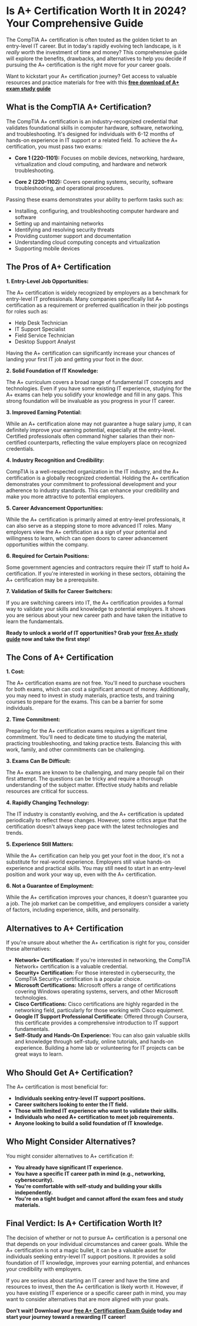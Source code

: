 # Is A+ Certification Worth It in 2024? Your Comprehensive Guide

The CompTIA A+ certification is often touted as the golden ticket to an entry-level IT career. But in today's rapidly evolving tech landscape, is it *really* worth the investment of time and money? This comprehensive guide will explore the benefits, drawbacks, and alternatives to help you decide if pursuing the A+ certification is the right move for *your* career goals.

Want to kickstart your A+ certification journey? Get access to valuable resources and practice materials for free with this **[free download of A+ exam study guide](https://udemywork.com/a-certification-is-it-worth-it)**

## What is the CompTIA A+ Certification?

The CompTIA A+ certification is an industry-recognized credential that validates foundational skills in computer hardware, software, networking, and troubleshooting. It's designed for individuals with 6-12 months of hands-on experience in IT support or a related field. To achieve the A+ certification, you must pass two exams:

*   **Core 1 (220-1101):** Focuses on mobile devices, networking, hardware, virtualization and cloud computing, and hardware and network troubleshooting.

*   **Core 2 (220-1102):** Covers operating systems, security, software troubleshooting, and operational procedures.

Passing these exams demonstrates your ability to perform tasks such as:

*   Installing, configuring, and troubleshooting computer hardware and software
*   Setting up and maintaining networks
*   Identifying and resolving security threats
*   Providing customer support and documentation
*   Understanding cloud computing concepts and virtualization
*   Supporting mobile devices

## The Pros of A+ Certification

**1. Entry-Level Job Opportunities:**

The A+ certification is widely recognized by employers as a benchmark for entry-level IT professionals. Many companies specifically list A+ certification as a requirement or preferred qualification in their job postings for roles such as:

*   Help Desk Technician
*   IT Support Specialist
*   Field Service Technician
*   Desktop Support Analyst

Having the A+ certification can significantly increase your chances of landing your first IT job and getting your foot in the door.

**2. Solid Foundation of IT Knowledge:**

The A+ curriculum covers a broad range of fundamental IT concepts and technologies. Even if you have some existing IT experience, studying for the A+ exams can help you solidify your knowledge and fill in any gaps. This strong foundation will be invaluable as you progress in your IT career.

**3. Improved Earning Potential:**

While an A+ certification alone may not guarantee a huge salary jump, it can definitely improve your earning potential, especially at the entry-level. Certified professionals often command higher salaries than their non-certified counterparts, reflecting the value employers place on recognized credentials.

**4. Industry Recognition and Credibility:**

CompTIA is a well-respected organization in the IT industry, and the A+ certification is a globally recognized credential. Holding the A+ certification demonstrates your commitment to professional development and your adherence to industry standards. This can enhance your credibility and make you more attractive to potential employers.

**5. Career Advancement Opportunities:**

While the A+ certification is primarily aimed at entry-level professionals, it can also serve as a stepping stone to more advanced IT roles. Many employers view the A+ certification as a sign of your potential and willingness to learn, which can open doors to career advancement opportunities within the company.

**6. Required for Certain Positions:**

Some government agencies and contractors require their IT staff to hold A+ certification. If you're interested in working in these sectors, obtaining the A+ certification may be a prerequisite.

**7. Validation of Skills for Career Switchers:**

If you are switching careers into IT, the A+ certification provides a formal way to validate your skills and knowledge to potential employers.  It shows you are serious about your new career path and have taken the initiative to learn the fundamentals.

**Ready to unlock a world of IT opportunities? Grab your [free A+ study guide](https://udemywork.com/a-certification-is-it-worth-it) now and take the first step!**

## The Cons of A+ Certification

**1. Cost:**

The A+ certification exams are not free. You'll need to purchase vouchers for both exams, which can cost a significant amount of money. Additionally, you may need to invest in study materials, practice tests, and training courses to prepare for the exams.  This can be a barrier for some individuals.

**2. Time Commitment:**

Preparing for the A+ certification exams requires a significant time commitment. You'll need to dedicate time to studying the material, practicing troubleshooting, and taking practice tests.  Balancing this with work, family, and other commitments can be challenging.

**3. Exams Can Be Difficult:**

The A+ exams are known to be challenging, and many people fail on their first attempt. The questions can be tricky and require a thorough understanding of the subject matter. Effective study habits and reliable resources are critical for success.

**4. Rapidly Changing Technology:**

The IT industry is constantly evolving, and the A+ certification is updated periodically to reflect these changes. However, some critics argue that the certification doesn't always keep pace with the latest technologies and trends.

**5. Experience Still Matters:**

While the A+ certification can help you get your foot in the door, it's not a substitute for real-world experience. Employers still value hands-on experience and practical skills.  You may still need to start in an entry-level position and work your way up, even with the A+ certification.

**6. Not a Guarantee of Employment:**

While the A+ certification improves your chances, it doesn't guarantee you a job.  The job market can be competitive, and employers consider a variety of factors, including experience, skills, and personality.

## Alternatives to A+ Certification

If you're unsure about whether the A+ certification is right for you, consider these alternatives:

*   **Network+ Certification:** If you're interested in networking, the CompTIA Network+ certification is a valuable credential.
*   **Security+ Certification:**  For those interested in cybersecurity, the CompTIA Security+ certification is a popular choice.
*   **Microsoft Certifications:** Microsoft offers a range of certifications covering Windows operating systems, servers, and other Microsoft technologies.
*   **Cisco Certifications:** Cisco certifications are highly regarded in the networking field, particularly for those working with Cisco equipment.
*   **Google IT Support Professional Certificate:** Offered through Coursera, this certificate provides a comprehensive introduction to IT support fundamentals.
*   **Self-Study and Hands-On Experience:**  You can also gain valuable skills and knowledge through self-study, online tutorials, and hands-on experience. Building a home lab or volunteering for IT projects can be great ways to learn.

## Who Should Get A+ Certification?

The A+ certification is most beneficial for:

*   **Individuals seeking entry-level IT support positions.**
*   **Career switchers looking to enter the IT field.**
*   **Those with limited IT experience who want to validate their skills.**
*   **Individuals who need A+ certification to meet job requirements.**
*   **Anyone looking to build a solid foundation of IT knowledge.**

## Who Might Consider Alternatives?

You might consider alternatives to A+ certification if:

*   **You already have significant IT experience.**
*   **You have a specific IT career path in mind (e.g., networking, cybersecurity).**
*   **You're comfortable with self-study and building your skills independently.**
*   **You're on a tight budget and cannot afford the exam fees and study materials.**

## Final Verdict: Is A+ Certification Worth It?

The decision of whether or not to pursue A+ certification is a personal one that depends on your individual circumstances and career goals. While the A+ certification is not a magic bullet, it can be a valuable asset for individuals seeking entry-level IT support positions. It provides a solid foundation of IT knowledge, improves your earning potential, and enhances your credibility with employers.

If you are serious about starting an IT career and have the time and resources to invest, then the A+ certification is likely worth it. However, if you have existing IT experience or a specific career path in mind, you may want to consider alternatives that are more aligned with your goals.

**Don't wait!  Download your [free A+ Certification Exam Guide](https://udemywork.com/a-certification-is-it-worth-it) today and start your journey toward a rewarding IT career!**
